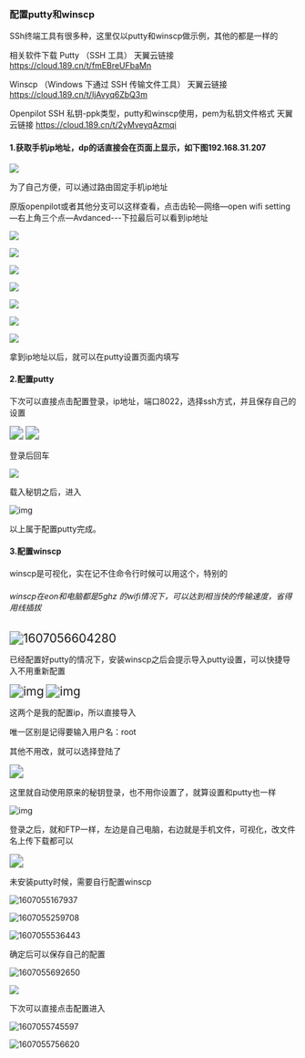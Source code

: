 ### 配置putty和winscp

SSh终端工具有很多种，这里仅以putty和winscp做示例，其他的都是一样的

相关软件下载
Putty （SSH 工具）
天翼云链接 https://cloud.189.cn/t/fmEBreUFbaMn

Winscp （Windows 下通过 SSH 传输文件工具）
天翼云链接 https://cloud.189.cn/t/IjAvyq6ZbQ3m

Openpilot SSH 私钥-ppk类型，putty和winscp使用，pem为私钥文件格式
天翼云链接 https://cloud.189.cn/t/2yMveyqAzmqi



#### 1.获取手机ip地址，dp的话直接会在页面上显示，如下图192.168.31.207

![](../files/putty_and_winscp/1607053294038.png)



为了自己方便，可以通过路由固定手机ip地址

原版openpilot或者其他分支可以这样查看，点击齿轮—网络—open wifi setting—右上角三个点—Avdanced---下拉最后可以看到ip地址

![](../files/putty_and_winscp/1607053694154.png)

![](../files/putty_and_winscp/1607053831572.png)

![](../files/putty_and_winscp/1607053876271.png)

![](../files/putty_and_winscp/1607053900612.png)

![](../files/putty_and_winscp/1607053927449.png)

![](../files/putty_and_winscp/1607054532288.png)

![](../files/putty_and_winscp/1607054563290.png)

拿到ip地址以后，就可以在putty设置页面内填写

#### 2.配置putty

下次可以直接点击配置登录，ip地址，端口8022，选择ssh方式，并且保存自己的设置

   <img src="../files/putty_and_winscp/clip_image002.jpg" style="zoom:150%;" />



<img src="../files/putty_and_winscp/clip_image004.jpg" style="zoom:150%;" />

登录后回车

![](../files/putty_and_winscp/clip_image006.jpg)

载入秘钥之后，进入

![img](../files/putty_and_winscp/clip_image008.jpg)

 

以上属于配置putty完成。

 

#### 3.配置winscp

winscp是可视化，实在记不住命令行时候可以用这个，特别的

###### winscp在eon和电脑都是5ghz 的wifi情况下，可以达到相当快的传输速度，省得用线插拔

<img src="../files/putty_and_winscp/1607056604280.png" alt="1607056604280" style="zoom:150%;" />

已经配置好putty的情况下，安装winscp之后会提示导入putty设置，可以快捷导入不用重新配置



<img src="../files/putty_and_winscp/clip_image010.jpg" alt="img" style="zoom:150%;" />

<img src="../files/putty_and_winscp/clip_image012.jpg" alt="img" style="zoom:150%;" />

这两个是我的配置ip，所以直接导入

唯一区别是记得要输入用户名：root

其他不用改，就可以选择登陆了

<img src="../files/putty_and_winscp/clip_image014.jpg" style="zoom:150%;" />

这里就自动使用原来的秘钥登录，也不用你设置了，就算设置和putty也一样

![img](../files/putty_and_winscp/clip_image016.jpg)

 登录之后，就和FTP一样，左边是自己电脑，右边就是手机文件，可视化，改文件名上传下载都可以

<img src="../files/putty_and_winscp/clip_image018.jpg" style="zoom:150%;" />



未安装putty时候，需要自行配置winscp

![1607055167937](../files/putty_and_winscp/1607055167937.png)

![1607055259708](../files/putty_and_winscp/1607055259708.png)

![1607055536443](../files/putty_and_winscp/1607055536443.png)

确定后可以保存自己的配置

![1607055692650](../files/putty_and_winscp/1607055692650.png)

![](../files/putty_and_winscp/1607055677717.png)

下次可以直接点击配置进入

![1607055745597](../files/putty_and_winscp/1607055745597.png)

![1607055756620](../files/putty_and_winscp/1607055756620.png)